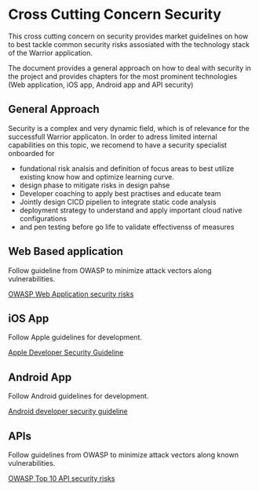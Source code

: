 # Cross Cutting Concern Security

This cross cutting concern on security provides market guidelines on how to best tackle common security risks assosiated with the technology stack of the Warrior application.

The document provides a general approach on how to deal with security in the project and provides chapters for the most prominent technologies (Web application, iOS app, Android app and API security)

## General Approach

Security is a complex and very dynamic field, which is of relevance for the successfull Warrior applicaton. In order to adress limited internal capabilities on  this topic, we recomend to have a security specialist onboarded for
- fundational risk analsis and definition of focus areas to best utilize existing know how and optimize learning curve.
- design phase to mitigate risks in design pahse
- Developer coaching to apply best practises and educate team
- Jointly design CICD pipelien to integrate static code analysis
- deployment strategy to understand and apply important cloud native configurations
- and pen testing before go life to validate effectivenss of measures

## Web Based application

Follow guideline from OWASP to minimize attack vectors along vulnerabilities.

[OWASP Web Application security risks](https://owasp.org/www-project-top-ten/)

## iOS App

Follow Apple guidelines for development.

[Apple Developer Security Guideline](https://developer.apple.com/documentation/Security)

## Android App

Follow Android guidelines for development.

[Android developer security guideline](https://developer.android.com/topic/security/best-practices)

## APIs

Follow guidelines from OWASP to minimize attack vectors along known vulnerabilities.

[OWASP Top 10 API security risks](https://owasp.org/API-Security/editions/2023/en/0x11-t10/)
